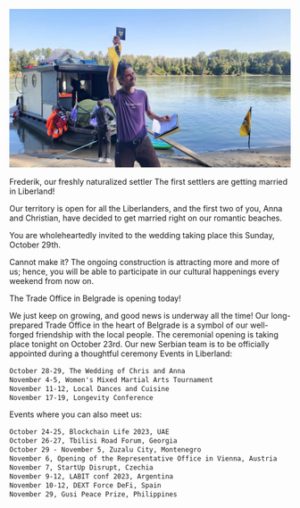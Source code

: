 
![freshly naturalized settler](/images/fb-naturalized-settler-600x500.jpg)

Frederik, our freshly naturalized settler
The first settlers are getting married in Liberland!


Our territory is open for all the Liberlanders, and the first two of you, Anna and Christian, have decided to get married right on our romantic beaches. 

 

You are wholeheartedly invited to the wedding taking place this Sunday, October 29th.

 

Cannot make it? The ongoing construction is attracting more and more of us; hence, you will be able to participate in our cultural happenings every weekend from now on.

 
The Trade Office in Belgrade is opening today!

 

We just keep on growing, and good news is underway all the time! Our long-prepared Trade Office in the heart of Belgrade is a symbol of our well-forged friendship with the local people. The ceremonial opening is taking place tonight on October 23rd. Our new Serbian team is to be officially appointed during a thoughtful ceremony
Events in Liberland:

    October 28-29, The Wedding of Chris and Anna
    November 4-5, Women's Mixed Martial Arts Tournament
    November 11-12, Local Dances and Cuisine
    November 17-19, Longevity Conference

 
Events where you can also meet us:

    October 24-25, Blockchain Life 2023, UAE
    October 26-27, Tbilisi Road Forum, Georgia
    October 29 - November 5, Zuzalu City, Montenegro
    November 6, Opening of the Representative Office in Vienna, Austria
    November 7, StartUp Disrupt, Czechia
    November 9-12, LABIT conf 2023, Argentina
    November 10-12, DEXT Force DeFi, Spain
    November 29, Gusi Peace Prize, Philippines

